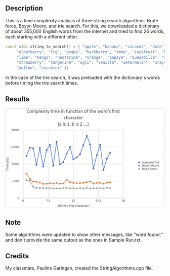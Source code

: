 ## Description
This is a time complexity analysis of three string search algorithms: Brute force, Boyer-Moore, and trie search.
For this, we downloaded a dictionary of about 355,000 English words from the internet and tried to find 26 words, each starting with a different letter.

```cpp
const std::string to_search[] = { "apple", "banana", "coconut", "date",
	 "elderberry", "fig", "grape", "hackberry", "imbe", "jackfruit", "kiwi",
	 "lime", "mango", "nectarine", "orange", "papaya", "quesadilla", "rambutan",
	 "strawberry", "tangerine", "ugli", "vanilla", "watermelon", "xray",
	 "yellow", "zucchini" };
```

In the case of the trie search, it was preloaded with the dictionary's words before timing the trie search times.

## Results
![graph](https://raw.githubusercontent.com/leonardo-blas/word-search-algorithms-comparison/main/Graph.png)

## Note
Some algorithms were updated to show other messages, like "word found," and don't provide the same output as the ones in Sample Run.txt.

## Credits
My classmate, Pauline Garingan, created the StringAlgorithms.cpp file.
